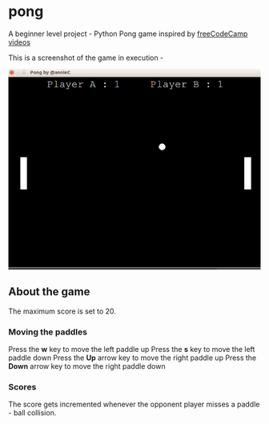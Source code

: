 # pong
A beginner level project - Python Pong game inspired by [freeCodeCamp videos](https://www.youtube.com/watch?v=XGf2GcyHPhc)

This is a screenshot of the game in execution -

![](pong.png)

## About the game 

The maximum score is set to 20.

### Moving the paddles

Press the **w** key to move the left paddle up
Press the **s** key to move the left paddle down
Press the **Up** arrow key to move the right paddle up
Press the **Down** arrow key to move the right paddle down

### Scores

The score gets incremented whenever the opponent player misses a paddle - ball collision. 
